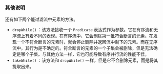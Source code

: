 ### 其他说明

还有如下两个能过滤流中元素的方法。

+ `dropWhile()` ：该方法接收一个 `Predicate` 表达式作为参数。它在有序流和无序流上有着不同的表现。在有序流中，它会删除第一批符合断言的元素，在发现一个不符合断言的元素时，就会停止删除并返回流中剩下的元素。而在无序流中，其行为是不确定的。符合断言的元素的一个子集会被删除，但是无法确定是哪个子集。与其他方法一样，它也可能导致有序并行流的性能不佳。
+ `takeWhile()` ：该方法和 `dropWhile()` 一样，但是它不会删除元素，而是将其提取出来。

